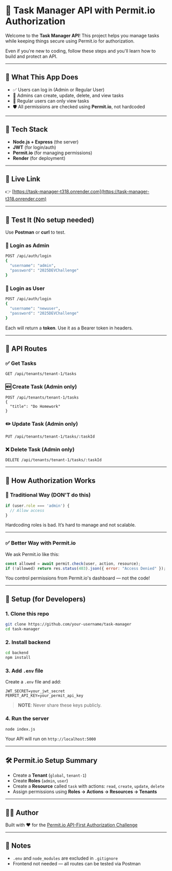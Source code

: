 
# 🧠 Task Manager API with Permit.io Authorization

Welcome to the **Task Manager API**! This project helps you manage tasks while keeping things secure using Permit.io for authorization.

Even if you're new to coding, follow these steps and you'll learn how to build and protect an API.

---

## 📌 What This App Does

- ✅ Users can log in (Admin or Regular User)
- 📝 Admins can create, update, delete, and view tasks
- 👀 Regular users can only view tasks
- 🛡️ All permissions are checked using **Permit.io**, not hardcoded

---

## 🧰 Tech Stack

- **Node.js + Express** (the server)
- **JWT** (for login/auth)
- **Permit.io** (for managing permissions)
- **Render** (for deployment)

---

## 🚀 Live Link

👉 [https://task-manager-t318.onrender.com](https://task-manager-t318.onrender.com)

---

## 🧪 Test It (No setup needed)

Use **Postman** or **curl** to test.  
### 🔐 Login as Admin
```bash
POST /api/auth/login
{
  "username": "admin",
  "password": "2025DEVChallenge"
}
```

### 👤 Login as User
```bash
POST /api/auth/login
{
  "username": "newuser",
  "password": "2025DEVChallenge"
}
```

Each will return a **token**. Use it as a Bearer token in headers.

---

## 🧱 API Routes

### ✅ Get Tasks
```http
GET /api/tenants/tenant-1/tasks
```

### 🆕 Create Task (Admin only)
```http
POST /api/tenants/tenant-1/tasks
{
  "title": "Do Homework"
}
```

### ✏️ Update Task (Admin only)
```http
PUT /api/tenants/tenant-1/tasks/:taskId
```

### ❌ Delete Task (Admin only)
```http
DELETE /api/tenants/tenant-1/tasks/:taskId
```

---

## 🔐 How Authorization Works

### 🛑 Traditional Way (DON'T do this)
```js
if (user.role === 'admin') {
  // Allow access
}
```

Hardcoding roles is bad. It’s hard to manage and not scalable.

---

### ✅ Better Way with Permit.io
We ask Permit.io like this:
```js
const allowed = await permit.check(user, action, resource);
if (!allowed) return res.status(403).json({ error: "Access Denied" });
```

You control permissions from Permit.io's dashboard — not the code!

---

## 🧠 Setup (for Developers)

### 1. Clone this repo
```bash
git clone https://github.com/your-username/task-manager
cd task-manager
```

### 2. Install backend
```bash
cd backend
npm install
```

### 3. Add `.env` file
Create a `.env` file and add:
```env
JWT_SECRET=your_jwt_secret
PERMIT_API_KEY=your_permit_api_key
```

> **NOTE**: Never share these keys publicly.

### 4. Run the server
```bash
node index.js
```

Your API will run on `http://localhost:5000`

---

## 🛠 Permit.io Setup Summary

- Create a **Tenant** (`global`, `tenant-1`)
- Create **Roles** (`admin`, `user`)
- Create a **Resource** called `task` with actions: `read`, `create`, `update`, `delete`
- Assign permissions using **Roles → Actions → Resources → Tenants**

---

## 👨‍💻 Author

Built with ❤️ for the [Permit.io API-First Authorization Challenge](https://permit.io)

---

## 📂 Notes

- `.env` and `node_modules` are excluded in `.gitignore`
- Frontend not needed — all routes can be tested via Postman
